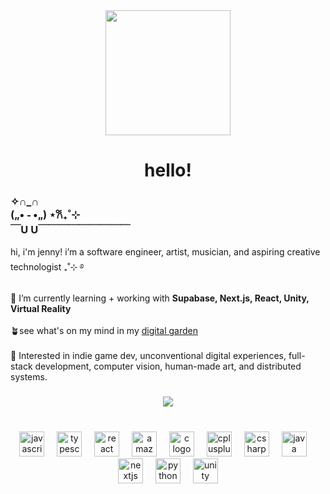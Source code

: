 <div align="center">
  <img height="200" src="https://i.imgur.com/zwA8qv9.png"  />
 <h1>hello!</h1>
</div>

<h3 align="left">✧∩_∩ <br>  („• ֊ •„) ⋆𐙚₊˚⊹<br>￣U U￣￣￣￣￣￣￣￣￣</h3>
<p align="left">hi, i'm jenny! i’m a software engineer, artist, musician, and aspiring creative technologist ₊˚⊹ ࿔<br><br>🌱 I’m currently learning + working with <b>Supabase, Next.js, React, Unity, Virtual Reality</b><br><br>🪴see what's on my mind in my <a href="https://jennypng.netlify.app/">digital garden</a>
<br><br> 🐇 Interested in indie game dev, unconventional digital experiences, full-stack development, computer vision, human-made art, and distributed systems.

</p>

###

<div align="center">
  <img src="https://visitor-badge.laobi.icu/badge?page_id=jennypng.jennypng&left_color=green&right_color=forestgreen&left_text=visitors"  />
</div>

<br>

###
<div align="center">
  <img src="https://cdn.jsdelivr.net/gh/devicons/devicon/icons/javascript/javascript-original.svg" height="40" alt="javascript logo"  />
  <img width="12" />
  <img src="https://cdn.jsdelivr.net/gh/devicons/devicon/icons/typescript/typescript-original.svg" height="40" alt="typescript logo"  />
  <img width="12" />
  <img src="https://cdn.jsdelivr.net/gh/devicons/devicon/icons/react/react-original.svg" height="40" alt="react logo"  />
  <img width="12" />
  <img src="https://cdn.jsdelivr.net/gh/devicons/devicon/icons/amazonwebservices/amazonwebservices-line-wordmark.svg" height="40" alt="amazonwebservices logo"  />
  <img width="12" />
  <img src="https://cdn.jsdelivr.net/gh/devicons/devicon/icons/c/c-original.svg" height="40" alt="c logo"  />
  <img width="12" />
  <img src="https://cdn.jsdelivr.net/gh/devicons/devicon/icons/cplusplus/cplusplus-original.svg" height="40" alt="cplusplus logo"  />
  <img width="12" />
  <img src="https://cdn.jsdelivr.net/gh/devicons/devicon/icons/csharp/csharp-original.svg" height="40" alt="csharp logo"  />
  <img width="12" />
  <img src="https://cdn.jsdelivr.net/gh/devicons/devicon/icons/java/java-original.svg" height="40" alt="java logo"  />
  <img width="12" />
  <img src="https://cdn.jsdelivr.net/gh/devicons/devicon/icons/nextjs/nextjs-original.svg" height="40" alt="nextjs logo"  />
  <img width="12" />
  <img src="https://cdn.jsdelivr.net/gh/devicons/devicon/icons/python/python-original.svg" height="40" alt="python logo"  />
  <img width="12" />
  <img src="https://cdn.jsdelivr.net/gh/devicons/devicon/icons/unity/unity-original.svg" height="40" alt="unity logo"  />
</div>


